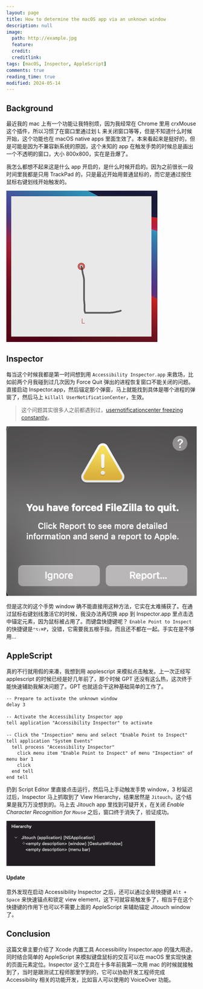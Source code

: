 ```yaml
---
layout: page
title: How to determine the macOS app via an unknown window
description: null
image:
  path: http://example.jpg
  feature:
  credit:
  creditlink:
tags: [macOS, Inspector, AppleScript]
comments: true
reading_time: true
modified: 2024-05-14
---
```




## Background

最近我的 mac 上有一个功能让我特别烦，因为我经常在 Chrome 里用 crxMouse 这个插件，所以习惯了在窗口里通过划 L 来关闭窗口等等，但是不知道什么时候开始，这个功能也在 macOS native apps 里面生效了。本来看起来是挺好的，但是可能是因为不兼容新系统的原因，这个未知的 app 在触发手势的时候总是画出一个不透明的窗口，大小 800x800，实在是丑爆了。

我怎么都想不起来这是什么 app 开启的，是什么时候开启的。因为之前很长一段时间里我都是只用 TrackPad 的，只是最近开始用普通鼠标的，而它是通过按住鼠标右键划线开始触发的。

![jitouch-gesture-window](/images/jitouch-gesture-window.png)



## Inspector

每当这个时候我都是第一时间想到用 `Accessibility Inspector.app` 来救场，比如前两个月我碰到过几次因为 Force Quit 弹出的进程恢复窗口不能关闭的问题。直接启动 Inspector.app，然后锚定那个弹窗，马上就能找到具体是哪个进程的弹窗了，然后马上 `killall UserNotificationCenter`，生效。

> 这个问题其实很多人之前都遇到过，[usernotificationcenter freezing constantly](https://discussions.apple.com/thread/7289428)。



![force-quit-alert](/images/force-quit-alert.png)

但是这次的这个手势 window 确不能直接用这种方法，它实在太难捕获了。在通过鼠标右键划线激活它的时候，我没办法再切换 app 到 Inspector.app 里点击选中锚定元素，因为鼠标被占用了。而键盘快捷键呢？ `Enable Point to Inspect` 的快捷键是`⌃⌥⇧⌘P`，没错，它需要我五根手指，而且还不都在一起。手实在是不够用…



## AppleScript

真的不行就用假的来凑，我想到用 applescript 来模拟点击触发。上一次正经写 applescript 的时候已经是好几年前了，那个时候 GPT 还没有这么热，这次终于能快速辅助我解决问题了。GPT 也就适合干这种基础简单的工作了。

```
-- Prepare to activate the unknown window
delay 3

-- Activate the Accessibility Inspector app
tell application "Accessibility Inspector" to activate

-- Click the "Inspection" menu and select "Enable Point to Inspect"
tell application "System Events"
  tell process "Accessibility Inspector"
    click menu item "Enable Point to Inspect" of menu "Inspection" of menu bar 1
    click
  end tell
end tell
```

扔到 Script Editor 里直接点击运行，然后马上手动触发手势 window，3 秒延迟过后，Inspector 马上抓取到了 View Hierarchy，结果居然是 `Jitouch`，这个结果是我万万没想到的。马上去 Jitouch app 里找到可疑开关，在关闭 *Enable Character Recognition for `Mouse`* 之后，窗口终于消失了，验证成功。

![Screen Shot 2024-05-14 at 10.59.12 PM](/images/jitouch-gesture-window-view-hierarchy.png)

#### Update

意外发现在启动 Accessibility Inspector 之后，还可以通过全局快捷键 `Alt + Space` 来快速锚点和锁定 view element，这下可就容易触发多了，相当于在这个快捷键的作用下也可以不需要上面的 AppleScript 来辅助锚定 Jitouch window 了。



## Conclusion

这篇文章主要介绍了 Xcode 内置工具 Accessibility Inspector.app 的强大用途，同时结合简单的 AppleScript 来模拟键盘鼠标的交互可以在 macOS 里实现快速的页面元素定位。Inspector 这个工具在十多年前我第一次用 mac 的时候就接触到了，当时是跟测试工程师那里学到的，它可以协助开发工程师完成 Accessibility 相关的功能开发，比如盲人可以使用的 VoiceOver 功能。

